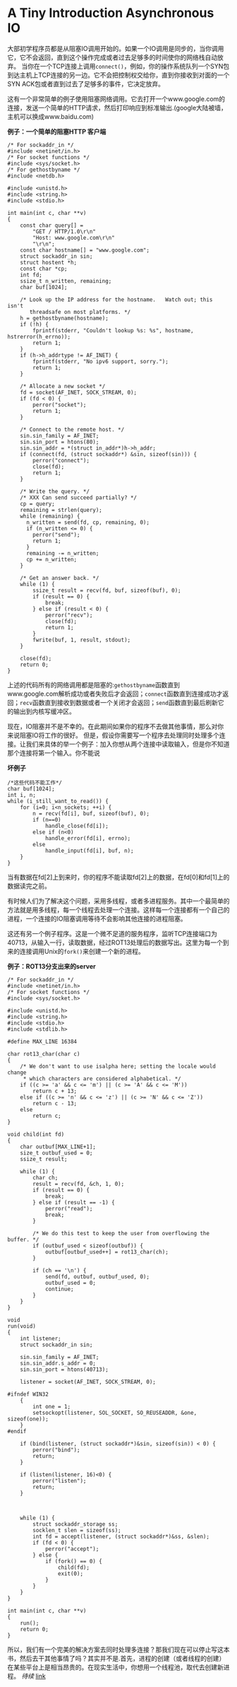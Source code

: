 # A Tiny Introduction Asynchronous IO
大部初学程序员都是从阻塞IO调用开始的。如果一个IO调用是同步的，当你调用它，它不会返回，直到这个操作完成或者过去足够多的时间使你的网络栈自动放弃。 当你在一个TCP连接上调用`connect()`，例如，你的操作系统队列一个SYN包到达主机上TCP连接的另一边。它不会把控制权交给你，直到你接收到对面的一个SYN ACK包或者直到过去了足够多的事件，它决定放弃。

这有一个非常简单的例子使用阻塞网络调用。它去打开一个www.google.com的连接，发送一个简单的HTTP请求，然后打印响应到标准输出.(google大陆被墙，主机可以换成www.baidu.com)

**例子：一个简单的阻塞HTTP 客户端**
```
/* For sockaddr_in */
#include <netinet/in.h>
/* For socket functions */
#include <sys/socket.h>
/* For gethostbyname */
#include <netdb.h>

#include <unistd.h>
#include <string.h>
#include <stdio.h>

int main(int c, char **v)
{
    const char query[] =
        "GET / HTTP/1.0\r\n"
        "Host: www.google.com\r\n"
        "\r\n";
    const char hostname[] = "www.google.com";
    struct sockaddr_in sin;
    struct hostent *h;
    const char *cp;
    int fd;
    ssize_t n_written, remaining;
    char buf[1024];

    /* Look up the IP address for the hostname.   Watch out; this isn't
       threadsafe on most platforms. */
    h = gethostbyname(hostname);
    if (!h) {
        fprintf(stderr, "Couldn't lookup %s: %s", hostname, hstrerror(h_errno));
        return 1;
    }
    if (h->h_addrtype != AF_INET) {
        fprintf(stderr, "No ipv6 support, sorry.");
        return 1;
    }

    /* Allocate a new socket */
    fd = socket(AF_INET, SOCK_STREAM, 0);
    if (fd < 0) {
        perror("socket");
        return 1;
    }

    /* Connect to the remote host. */
    sin.sin_family = AF_INET;
    sin.sin_port = htons(80);
    sin.sin_addr = *(struct in_addr*)h->h_addr;
    if (connect(fd, (struct sockaddr*) &sin, sizeof(sin))) {
        perror("connect");
        close(fd);
        return 1;
    }

    /* Write the query. */
    /* XXX Can send succeed partially? */
    cp = query;
    remaining = strlen(query);
    while (remaining) {
      n_written = send(fd, cp, remaining, 0);
      if (n_written <= 0) {
        perror("send");
        return 1;
      }
      remaining -= n_written;
      cp += n_written;
    }

    /* Get an answer back. */
    while (1) {
        ssize_t result = recv(fd, buf, sizeof(buf), 0);
        if (result == 0) {
            break;
        } else if (result < 0) {
            perror("recv");
            close(fd);
            return 1;
        }
        fwrite(buf, 1, result, stdout);
    }

    close(fd);
    return 0;
}
```
上述的代码所有的网络调用都是阻塞的:`gethostbyname`函数直到www.google.com解析成功或者失败后才会返回；`connect`函数直到连接成功才返回；`recv`函数直到接收到数据或者一个关闭才会返回；`send`函数直到最后刷新它的输出到内核写缓冲区。

现在，IO阻塞并不是不幸的。在此期间如果你的程序不去做其他事情，那么对你来说阻塞IO将工作的很好。 但是，假设你需要写一个程序去处理同时处理多个连接。让我们来具体的举一个例子：加入你想从两个连接中读取输入，但是你不知道那个连接将第一个输入。你不能说

**坏例子**
```
/*这些代码不能工作*/
char buf[1024];
int i, n;
while (i_still_want_to_read()) {
    for (i=0; i<n_sockets; ++i) {
        n = recv(fd[i], buf, sizeof(buf), 0);
        if (n==0)
            handle_close(fd[i]);
        else if (n<0)
            handle_error(fd[i], errno);
        else
            handle_input(fd[i], buf, n);
    }
}
```
当有数据在fd[2]上到来时，你的程序不能读取fd[2]上的数据，在fd[0]和fd[1]上的数据读完之前。

有时候人们为了解决这个问题，采用多线程，或者多进程服务。其中一个最简单的方法就是用多线程，每一个线程去处理一个连接。这样每一个连接都有一个自己的进程，一个连接的IO阻塞调用等待不会影响其他连接的进程阻塞。

这还有另一个例子程序。这是一个微不足道的服务程序，监听TCP连接端口为40713，从输入一行，读取数据，经过ROT13处理后的数据写出。这里为每一个到来的连接调用Unix的`fork()`来创建一个新的进程。

**例子：ROT13分支出来的server**
```
/* For sockaddr_in */
#include <netinet/in.h>
/* For socket functions */
#include <sys/socket.h>

#include <unistd.h>
#include <string.h>
#include <stdio.h>
#include <stdlib.h>

#define MAX_LINE 16384

char rot13_char(char c)
{
    /* We don't want to use isalpha here; setting the locale would change
     * which characters are considered alphabetical. */
    if ((c >= 'a' && c <= 'm') || (c >= 'A' && c <= 'M'))
        return c + 13;
    else if ((c >= 'n' && c <= 'z') || (c >= 'N' && c <= 'Z'))
        return c - 13;
    else
        return c;
}

void child(int fd)
{
    char outbuf[MAX_LINE+1];
    size_t outbuf_used = 0;
    ssize_t result;

    while (1) {
        char ch;
        result = recv(fd, &ch, 1, 0);
        if (result == 0) {
            break;
        } else if (result == -1) {
            perror("read");
            break;
        }

        /* We do this test to keep the user from overflowing the buffer. */
        if (outbuf_used < sizeof(outbuf)) {
            outbuf[outbuf_used++] = rot13_char(ch);
        }

        if (ch == '\n') {
            send(fd, outbuf, outbuf_used, 0);
            outbuf_used = 0;
            continue;
        }
    }
}

void
run(void)
{
    int listener;
    struct sockaddr_in sin;

    sin.sin_family = AF_INET;
    sin.sin_addr.s_addr = 0;
    sin.sin_port = htons(40713);

    listener = socket(AF_INET, SOCK_STREAM, 0);

#ifndef WIN32
    {
        int one = 1;
        setsockopt(listener, SOL_SOCKET, SO_REUSEADDR, &one, sizeof(one));
    }
#endif

    if (bind(listener, (struct sockaddr*)&sin, sizeof(sin)) < 0) {
        perror("bind");
        return;
    }

    if (listen(listener, 16)<0) {
        perror("listen");
        return;
    }



    while (1) {
        struct sockaddr_storage ss;
        socklen_t slen = sizeof(ss);
        int fd = accept(listener, (struct sockaddr*)&ss, &slen);
        if (fd < 0) {
            perror("accept");
        } else {
            if (fork() == 0) {
                child(fd);
                exit(0);
            }
        }
    }
}

int main(int c, char **v)
{
    run();
    return 0;
}
```


所以，我们有一个完美的解决方案去同时处理多连接？那我们现在可以停止写这本书，然后去干其他事情了吗？其实并不是.首先，进程的创建（或者线程的创建）在某些平台上是相当昂贵的。在现实生活中，你想用一个线程池，取代去创建新进程。
*待续*
[link](http://www.wangafu.net/~nickm/libevent-book/01_intro.html)